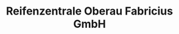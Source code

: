 ---
title: "Reifenzentrale Oberau Fabricius GmbH"
url: /oberau/reifenzentrale-oberau-fabricius-gmbh/
shop: Reifen
---